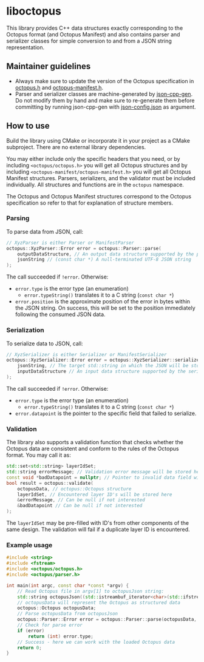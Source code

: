 
# liboctopus

This library provides C++ data structures exactly corresponding to the Octopus format (and Octopus Manifest) and also contains parser and serializer classes for simple conversion to and from a JSON string representation.

## Maintainer guidelines

- Always make sure to update the version of the Octopus specification in [octopus.h](octopus/octopus.h) and [octopus-manifest.h](octopus-manifest/octopus-manifest.h).
- Parser and serializer classes are machine-generated by [json-cpp-gen](https://github.com/Chlumsky/json-cpp-gen). Do not modify them by hand and make sure to re-generate them before committing by running json-cpp-gen with [json-config.json](json-config.json) as argument.

## How to use

Build the library using CMake or incorporate it in your project as a CMake subproject. There are no external library dependencies.

You may either include only the specific headers that you need, or by including `<octopus/octopus.h>` you will get all Octopus structures and by including `<octopus-manifest/octopus-manifest.h>` you will get all Octopus Manifest structures. Parsers, serializers, and the validator must be included individually. All structures and functions are in the `octopus` namespace.

The Octopus and Octopus Manifest structures correspond to the Octopus specification so refer to that for explanation of structure members.

### Parsing

To parse data from JSON, call:

```c++
// XyzParser is either Parser or ManifestParser
octopus::XyzParser::Error error = octopus::Parser::parse(
    outputDataStructure, // An output data structure supported by the parser
    jsonString // (const char *) A null-terminated UTF-8 JSON string
);
```

The call succeeded if `!error`. Otherwise:
- `error.type` is the error type (an enumeration)
    - `error.typeString()` translates it to a C string (`const char *`)
- `error.position` is the approximate position of the error in bytes within the JSON string. On success, this will be set to the position immediately following the consumed JSON data.

### Serialization

To serialize data to JSON, call:

```c++
// XyzSerializer is either Serializer or ManifestSerializer
octopus::XyzSerializer::Error error = octopus::XyzSerializer::serialize(
    jsonString, // The target std::string in which the JSON will be stored
    inputDataStructure // An input data structure supported by the serializer
);
```

The call succeeded if `!error`. Otherwise:
- `error.type` is the error type (an enumeration)
    - `error.typeString()` translates it to a C string (`const char *`)
- `error.datapoint` is the pointer to the specific field that failed to serialize.

### Validation

The library also supports a validation function that checks whether the Octopus data are consistent and conform to the rules of the Octopus format. You may call it as:

```c++
std::set<std::string> layerIdSet;
std::string errorMessage; // Validation error message will be stored here
const void *badDatapoint = nullptr; // Pointer to invalid data field will be stored here
bool result = octopus::validate(
    octopusData, // octopus::Octopus structure
    layerIdSet, // Encountered layer ID's will be stored here
    &errorMessage, // Can be null if not interested
    &badDatapoint // Can be null if not interested
);
```

The `layerIdSet` may be pre-filled with ID's from other components of the same design. The validation will fail if a duplicate layer ID is encountered.

### Example usage

```c++
#include <string>
#include <fstream>
#include <octopus/octopus.h>
#include <octopus/parser.h>

int main(int argc, const char *const *argv) {
    // Read Octopus file in argv[1] to octopusJson string:
    std::string octopusJson((std::istreambuf_iterator<char>(std::ifstream(argv[1]))), std::istreambuf_iterator<char>());
    // octopusData will represent the Octopus as structured data
    octopus::Octopus octopusData;
    // Parse octopusData from octopusJson
    octopus::Parser::Error error = octopus::Parser::parse(octopusData, octopusJson.c_str());
    // Check for parse error
    if (error)
        return (int) error.type;
    // Success - here we can work with the loaded Octopus data
    return 0;
}
```
